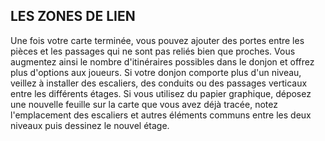 ## LES ZONES DE LIEN


Une fois votre carte terminée, vous pouvez ajouter des portes
entre les pièces et les passages qui ne sont pas reliés bien
que proches. Vous augmentez ainsi le nombre d'itinéraires
possibles dans le donjon et offrez plus d'options aux joueurs.
Si votre donjon comporte plus d'un niveau, veillez à installer
des escaliers, des conduits ou des passages verticaux entre
les différents étages. Si vous utilisez du papier graphique,
déposez une nouvelle feuille sur la carte que vous avez déjà
tracée, notez l'emplacement des escaliers et autres éléments
communs entre les deux niveaux puis dessinez le nouvel étage.
